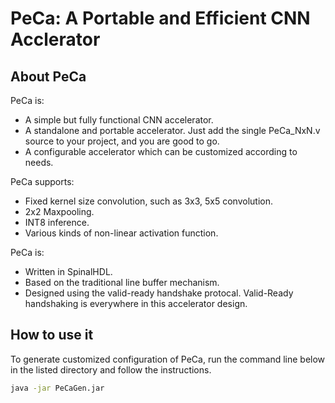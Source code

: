# PeCa: A Portable and Efficient CNN Acclerator

## About PeCa

PeCa is:

- A simple but fully functional CNN accelerator.
- A standalone and portable accelerator. Just add the single PeCa_NxN.v source to your project, and you are good to go.
- A configurable accelerator which can be customized according to needs.

PeCa supports:

- Fixed kernel size convolution, such as 3x3, 5x5 convolution.
- 2x2 Maxpooling.
- INT8 inference.
- Various kinds of non-linear activation function.

PeCa is:
- Written in SpinalHDL.
- Based on the traditional line buffer mechanism.
- Designed using the valid-ready handshake protocal. Valid-Ready handshaking is everywhere in this accelerator design.

## How to use it

To generate customized configuration of PeCa, run the command line below in the listed directory and follow the instructions.

```sh
java -jar PeCaGen.jar
```
